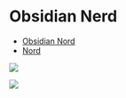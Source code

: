 
# Obsidian Nerd

- [Obsidian Nord](https://github.com/insanum/obsidian_nord)
- [Nord](https://github.com/arcticicestudio/nord) 

![](dark.png)

![](light.png)

